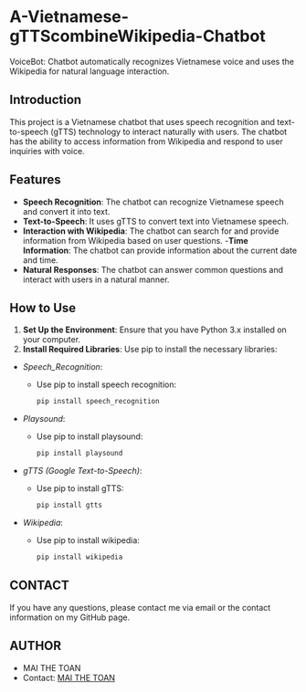 # A-Vietnamese-gTTScombineWikipedia-Chatbot
VoiceBot: Chatbot automatically recognizes Vietnamese voice and uses the Wikipedia for natural language interaction.

## Introduction
This project is a Vietnamese chatbot that uses speech recognition and text-to-speech (gTTS) technology to interact naturally with users. The chatbot has the ability to access information from Wikipedia and respond to user inquiries with voice.

## Features
- **Speech Recognition**: The chatbot can recognize Vietnamese speech and convert it into text.
- **Text-to-Speech**: It uses gTTS to convert text into Vietnamese speech.
- **Interaction with Wikipedia**: The chatbot can search for and provide information from Wikipedia based on user questions.
-**Time Information**: The chatbot can provide information about the current date and time.
- **Natural Responses**: The chatbot can answer common questions and interact with users in a natural manner.
## How to Use
1. **Set Up the Environment**: Ensure that you have Python 3.x installed on your computer.
2. **Install Required Libraries**: Use pip to install the necessary libraries:
- *Speech_Recognition*: 
   + Use pip to install speech recognition:
     ```bash
     pip install speech_recognition
     ```
- *Playsound*: 
  + Use pip to install playsound:
     ```bash
     pip install playsound
     ```

- *gTTS (Google Text-to-Speech)*: 
  + Use pip to install gTTS:
     ```bash
     pip install gtts
     ```

- *Wikipedia*: 
  + Use pip to install wikipedia:
     ```bash
     pip install wikipedia
     ```
CONTACT
-------
  If you have any questions, please contact me via email or the contact information on my GitHub page.


AUTHOR
-------

-   MAI THE TOAN
-   Contact: [MAI THE TOAN](https://www.facebook.com/maitoan0101)
